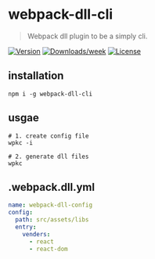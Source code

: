 # webpack-dll-cli
> Webpack dll plugin to be a simply cli.

[![Version](https://img.shields.io/npm/v/webpack-dll-cli.svg)](https://npmjs.org/package/webpack-dll-cli)
[![Downloads/week](https://img.shields.io/npm/dw/webpack-dll-cli.svg)](https://npmjs.org/package/webpack-dll-cli)
[![License](https://img.shields.io/npm/l/webpack-dll-cli.svg)](https://github.com/afeiship/webpack-dll-cli/blob/master/package.json)

## installation
```shell
npm i -g webpack-dll-cli
```

## usgae
```shell
# 1. create config file
wpkc -i

# 2. generate dll files
wpkc
```

##  .webpack.dll.yml
```yml
name: webpack-dll-config
config:
  path: src/assets/libs
  entry:
    venders:
      - react
      - react-dom
```
